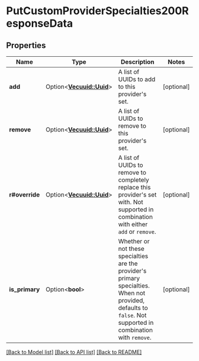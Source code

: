 # PutCustomProviderSpecialties200ResponseData

## Properties

Name | Type | Description | Notes
------------ | ------------- | ------------- | -------------
**add** | Option<[**Vec<uuid::Uuid>**](uuid::Uuid.md)> | A list of UUIDs to add to this provider's set. | [optional]
**remove** | Option<[**Vec<uuid::Uuid>**](uuid::Uuid.md)> | A list of UUIDs to remove to this provider's set. | [optional]
**r#override** | Option<[**Vec<uuid::Uuid>**](uuid::Uuid.md)> | A list of UUIDs to remove to completely replace this provider's set with. Not supported in combination with either `add` or `remove`. | [optional]
**is_primary** | Option<**bool**> | Whether or not these specialties are the provider's primary specialties. When not provided, defaults to `false`. Not supported in combination with `remove`. | [optional]

[[Back to Model list]](../README.md#documentation-for-models) [[Back to API list]](../README.md#documentation-for-api-endpoints) [[Back to README]](../README.md)


